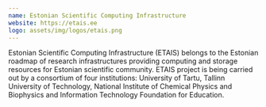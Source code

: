```yaml
---
name: Estonian Scientific Computing Infrastructure
website: https://etais.ee
logo: assets/img/logos/etais.png
---
```


Estonian Scientific Computing Infrastructure (ETAIS) belongs to the Estonian
roadmap of research infrastructures providing computing and storage resources
for Estonian scientific community. ETAIS project is being carried out by a
consortium of four institutions: University of Tartu, Tallinn University of
Technology, National Institute of Chemical Physics and Biophysics and
Information Technology Foundation for Education.

